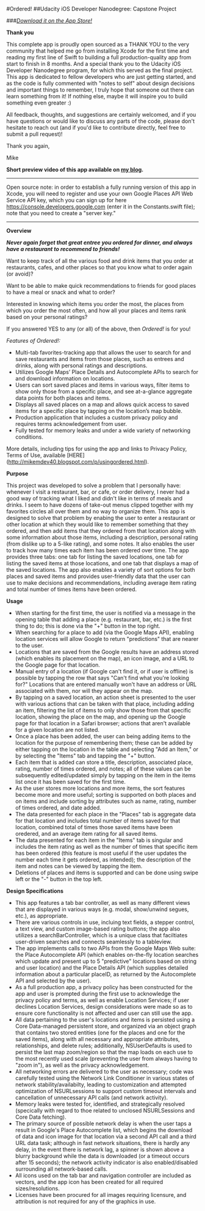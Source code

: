 #Ordered!
##Udacity iOS Developer Nanodegree: Capstone Project

###_[Download it on the App Store!](https://itunes.apple.com/us/app/ordered!/id1108247978?ls=1&mt=8)_

**Thank you**

 This complete app is proudly open sourced as a THANK YOU to the very community that helped me go from installing Xcode for the first time and reading my first line of Swift to building a full production-quality app from start to finish in 8 months.  And a special thank you to the Udacity iOS Developer Nanodegree program, for which this served as the final project.  This app is dedicated to fellow developers who are just getting started, and as the code is fully commented with "notes to self" about design decisions and important things to remember, I truly hope that someone out there can learn something from it!  If nothing else, maybe it will inspire you to build something even greater :)
 
 All feedback, thoughts, and suggestions are certainly welcomed, and if you have questions or would like to discuss any parts of the code, please don't hesitate to reach out (and if you'd like to contribute directly, feel free to submit a pull request)!
 
 Thank you again,
 
 Mike
 
**Short preview video of this app available on [my blog](http://mikemdev40.blogspot.com).**

---

Open source note: in order to establish a fully running version of this app in Xcode, you will need to register and use your own Google Places API Web Service API key, which you can sign up for here https://console.developers.google.com (enter it in the Constants.swift file); note that you need to create a "server key."

---

**Overview**

**_Never again forget that great entree you ordered for dinner, and always have a restaurant to recommend to friends!_**

Want to keep track of all the various food and drink items that you order at restaurants, cafes, and other places so that you know what to order again (or avoid)?

Want to be able to make quick recommendations to friends for good places to have a meal or snack and what to order?

Interested in knowing which items you order the most, the places from which you order the most often, and how all your places and items rank based on your personal ratings?

If you answered YES to any (or all) of the above, then *Ordered!* is for you!

*Features of Ordered!:*
- Multi-tab favorites-tracking app that allows the user to search for and save restaurants and items from those places, such as entrees and drinks, along with personal ratings and descriptions.
- Utilizes Google Maps’ Place Details and Autocomplete APIs to search for and download information on locations.
- Users can sort saved places and items in various ways, filter items to show only those from a specific place, and see at-a-glance aggregate data points for both places and items.
- Displays all saved places on a map and allows quick access to saved items for a specific place by tapping on the location’s map bubble.
- Production application that includes a custom privacy policy and requires terms acknowledgement from user.
- Fully tested for memory leaks and under a wide variety of networking conditions.

More details, including tips for using the app and links to Privacy Policy, Terms of Use, available [HERE] (http://mikemdev40.blogspot.com/p/usingordered.html).

**Purpose**

This project was developed to solve a problem that I personally have: whenever I visit a restaurant, bar, or cafe, or order delivery, I never had a good way of tracking what I liked and didn't like in terms of meals and drinks. I seem to have dozens of take-out menus clipped together with my favorites circles all over them and no way to organize them.  This app is designed to solve that problem by enabing the user to enter a restaurant or other location at which they would like to remember something that they ordered, and then add items that they ordered from that location along with some information about those items, including a description, personal rating (from dislike up to a 5-like rating), and some notes. It also enables the user to track how many times each item has been ordered over time.  The app provides three tabs: one tab for listing the saved locations, one tab for listing the saved items at those locations, and one tab that displays a map of the saved locations. The app also enables a variety of sort options for both places and saved items and provides user-friendly data that the user can use to make decisions and recommendations, including average item rating and total number of times items have been ordered.

**Usage**

- When starting for the first time, the user is notified via a message in the opening table that adding a place (e.g. restaurant, bar, etc.) is the first thing to do; this is done via the "+" button in the top right.
- When searching for a place to add (via the Google Maps API), enabling location services will allow Google to return "predictions" that are nearer to the user.
- Locations that are saved from the Google results have an address stored (which enables its placement on the map), an icon image, and a URL to the Google page for that location. 
- Manual entry of a location (if Google can't find it, or if user is offline) is possible by tapping the row that says "Can't find what you're looking for?" Locations that are entered manually won't have an address or URL associated with them, nor will they appear on the map.
- By tapping on a saved location, an action sheet is presented to the user with various actions that can be taken with that place, including adding an item, filtering the list of items to only show those from that specific location, showing the place on the map, and opening up the Google page for that location in a Safari browser; actions that aren't available for a given location are not listed.
- Once a place has been added, the user can being adding items to the location for the purpose of remembering them; these can be added by either tapping on the location in the table and selecting "Add an Item," or by selecting the "Items" tab and tapping the "+" button.
- Each item that is added can store a title, description, associated place, rating, number of times ordered, and notes; all of these values can be subsequently edited/updated simply by tapping on the item in the items list once it has been saved for the first time.
- As the user stores more locations and more items, the sort features become more and more useful; sorting is supported on both places and on items and include sorting by attributes such as name, rating, number of times ordered, and date added.
- The data presented for each place in the "Places" tab is aggregate data for that location and includes total number of items saved for that location, combined total of times those saved items have been oredered, and an average item rating for all saved items.
- The data presented for each item in the "Items" tab is singular and includes the item rating as well as the number of times that specific item has been ordered (this feature is most useful if the user updates the number each time it gets ordered, as intended); the description of the item and notes can be viewed by tapping the item.
- Deletions of places and items is supported and can be done using swipe left or the "-" button in the top left.

**Design Specifications**

- This app features a tab bar controller, as well as many different views that are displayed in various ways (e.g. modal, show/unwind segues, etc.), as appropriate.
- There are various controls in use, incluing text fields, a stepper control, a text view, and custom image-based rating buttons; the app also utilizes a searchBarController, which is a unique class that faciltiates user-driven searches and connects seamlessly to a tableview.
- The app implements calls to two APIs from the Google Maps Web suite: the Place Autocomplete API (which enables on-the-fly location searches which update and present up to 5 "predictive" locations based on string and user location) and the Place Details API (which supplies detailed information about a particular placeID, as returned by the Autocomplete API and selected by the user).
- As a full production app, a privacy policy has been constructed for the app and user is prompted during the first use to acknowledge the privacy policy and terms, as well as enable Location Services; if user declines Location Services, design considerations were made so as to ensure core functionality is not affected and user can still use the app.
- All data pertaining to the user's locations and items is persisted using a Core Data-managed persistent store, and organized via an object graph that contains two stored entities (one for the places and one for the saved items), along with all necessary and appropriate attributes, relationships, and delete rules; additionally, NSUserDefaults is used to persist the last map zoom/region so that the map loads on each use to the most recently used scale (preventing the user from always having to "zoom in"), as well as the privacy acknowledgement.
- All networking errors are delivered to the user as necessary; code was carefully tested using the Network Link Conditioner in various states of network stability/availabilty, leading to customization and attempted optimization of NSURLsessions to support custom timeout intervals and cancellation of unnecessary API calls (and network activity).
- Memory leaks were tested for, identified, and strategically resolved (specically with regard to thoe related to unclosed NSURLSessions and Core Data fetching).
- The primary source of possible network delay is when the user taps a result in Google's Place Autocomplete list, which begins the download of data and icon image for that location via a second API call and a third URL data task; although in fast network situations, there is hardly any delay, in the event there is network lag, a spinner is shown above a blurry background while the data is downloaded (or a timeout occurs after 15 seconds); the network activity indicator is also enabled/disabled surrounding all network-based calls.
- All icons used on the tab bar and navigation controller are included as vectors, and the app icon has been created for all required sizes/resolutions.
- Licenses have been procured for all images requiring licensure, and attribution is not required for any of the graphics in use.
